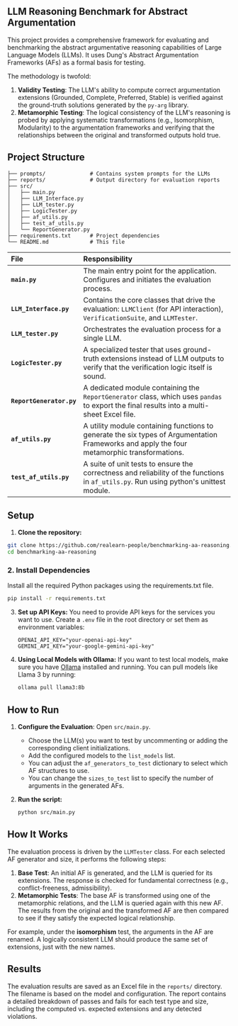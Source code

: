 ## LLM Reasoning Benchmark for Abstract Argumentation

This project provides a comprehensive framework for evaluating and benchmarking the abstract argumentative reasoning capabilities of Large Language Models (LLMs). It uses Dung's Abstract Argumentation Frameworks (AFs) as a formal basis for testing.

The methodology is twofold:

1.  **Validity Testing**: The LLM's ability to compute correct argumentation extensions (Grounded, Complete, Preferred, Stable) is verified against the ground-truth solutions generated by the `py-arg` library.
2.  **Metamorphic Testing**: The logical consistency of the LLM's reasoning is probed by applying systematic transformations (e.g., Isomorphism, Modularity) to the argumentation frameworks and verifying that the relationships between the original and transformed outputs hold true.

## Project Structure

```
├── prompts/              # Contains system prompts for the LLMs
├── reports/              # Output directory for evaluation reports
├── src/
│   ├── main.py
│   ├── LLM_Interface.py
│   ├── LLM_tester.py
│   ├── LogicTester.py
│   ├── af_utils.py
│   ├── test_af_utils.py
│   └── ReportGenerator.py
├── requirements.txt      # Project dependencies
└── README.md             # This file
```

| File                     | Responsibility                                                                                                                              |
| :----------------------- | :------------------------------------------------------------------------------------------------------------------------------------------ |
| **`main.py`**            | The main entry point for the application. Configures and initiates the evaluation process.                                                  |
| **`LLM_Interface.py`**   | Contains the core classes that drive the evaluation: `LLMClient` (for API interaction), `VerificationSuite`, and `LLMTester`.               |
| **`LLM_tester.py`**      | Orchestrates the evaluation process for a single LLM.                                                                                       |
| **`LogicTester.py`**     | A specialized tester that uses ground-truth extensions instead of LLM outputs to verify that the verification logic itself is sound.        |
| **`ReportGenerator.py`** | A dedicated module containing the `ReportGenerator` class, which uses `pandas` to export the final results into a multi-sheet Excel file.   |
| **`af_utils.py`**        | A utility module containing functions to generate the six types of Argumentation Frameworks and apply the four metamorphic transformations. |
| **`test_af_utils.py`**   | A suite of unit tests to ensure the correctness and reliability of the functions in `af_utils.py`. Run using python's unittest module.      |

## Setup

1.  **Clone the repository:**

```bash
git clone https://github.com/realearn-people/benchmarking-aa-reasoning.git
cd benchmarking-aa-reasoning
```

### 2. Install Dependencies

Install all the required Python packages using the requirements.txt file.

```bash
pip install -r requirements.txt
```

3.  **Set up API Keys:**
    You need to provide API keys for the services you want to use. Create a `.env` file in the root directory or set them as environment variables:

    ```
    OPENAI_API_KEY="your-openai-api-key"
    GEMINI_API_KEY="your-google-gemini-api-key"
    ```

4.  **Using Local Models with Ollama:**
    If you want to test local models, make sure you have [Ollama](https://ollama.ai/) installed and running. You can pull models like Llama 3 by running:
    ```bash
    ollama pull llama3:8b
    ```

## How to Run

1.  **Configure the Evaluation**: Open `src/main.py`.

    - Choose the LLM(s) you want to test by uncommenting or adding the corresponding client initializations.
    - Add the configured models to the `list_models` list.
    - You can adjust the `af_generators_to_test` dictionary to select which AF structures to use.
    - You can change the `sizes_to_test` list to specify the number of arguments in the generated AFs.

2.  **Run the script:**
    ```bash
    python src/main.py
    ```

## How It Works

The evaluation process is driven by the `LLMTester` class. For each selected AF generator and size, it performs the following steps:

1.  **Base Test**: An initial AF is generated, and the LLM is queried for its extensions. The response is checked for fundamental correctness (e.g., conflict-freeness, admissibility).
2.  **Metamorphic Tests**: The base AF is transformed using one of the metamorphic relations, and the LLM is queried again with this new AF. The results from the original and the transformed AF are then compared to see if they satisfy the expected logical relationship.

For example, under the **isomorphism** test, the arguments in the AF are renamed. A logically consistent LLM should produce the same set of extensions, just with the new names.

## Results

The evaluation results are saved as an Excel file in the `reports/` directory. The filename is based on the model and configuration. The report contains a detailed breakdown of passes and fails for each test type and size, including the computed vs. expected extensions and any detected violations.
